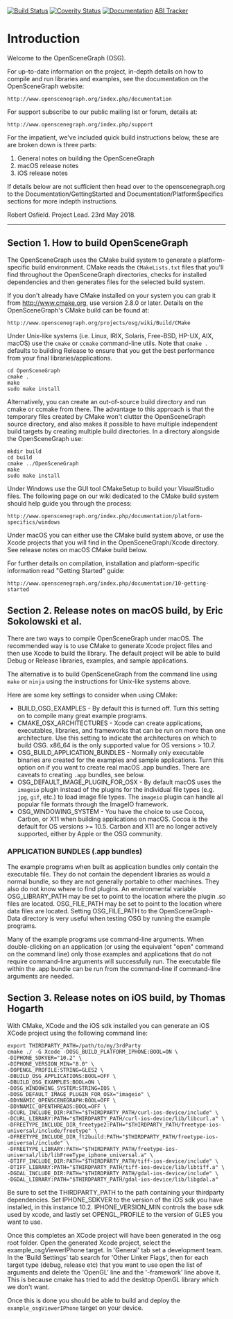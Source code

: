 [![Build Status](https://travis-ci.org/openscenegraph/OpenSceneGraph.svg?branch=master)](https://travis-ci.org/openscenegraph/OpenSceneGraph)
[![Coverity Status](https://scan.coverity.com/projects/9159/badge.svg)](https://scan.coverity.com/projects/openscenegraph-openscenegraph)
[![Documentation](https://codedocs.xyz/openscenegraph/OpenSceneGraph.svg)](https://codedocs.xyz/openscenegraph/OpenSceneGraph/)
[ABI Tracker](https://abi-laboratory.pro/tracker/timeline/openscenegraph/ "ABI Tracker")

# Introduction

Welcome to the OpenSceneGraph (OSG).

For up-to-date information on the project, in-depth details on how to compile and run libraries and examples, see the documentation on the OpenSceneGraph website:

    http://www.openscenegraph.org/index.php/documentation

For support subscribe to our public mailing list or forum, details at:

    http://www.openscenegraph.org/index.php/support

For the impatient, we've included quick build instructions below, these are are broken down is three parts:

  1) General notes on building the OpenSceneGraph
  2) macOS release notes
  3) iOS release notes

If details below are not sufficient then head over to the openscenegraph.org to the Documentation/GettingStarted and Documentation/PlatformSpecifics sections for more indepth instructions.

Robert Osfield.
Project Lead.
23rd May 2018.

---

## Section 1. How to build OpenSceneGraph

The OpenSceneGraph uses the CMake build system to generate a platform-specific build environment.  CMake reads the `CMakeLists.txt` files that you'll find throughout the OpenSceneGraph directories, checks for installed dependencies and then generates files for the selected build system.

If you don't already have CMake installed on your system you can grab it from http://www.cmake.org, use version 2.8.0 or later.  Details on the OpenSceneGraph's CMake build can be found at:

    http://www.openscenegraph.org/projects/osg/wiki/Build/CMake

Under Unix-like systems (i.e. Linux, IRIX, Solaris, Free-BSD, HP-UX, AIX, macOS) use the `cmake` or `ccmake` command-line utils. Note that `cmake .` defaults to building Release to ensure that you get the best performance from your final libraries/applications.

    cd OpenSceneGraph
    cmake .
    make
    sudo make install

Alternatively, you can create an out-of-source build directory and run cmake or ccmake from there. The advantage to this approach is that the temporary files created by CMake won't clutter the OpenSceneGraph source directory, and also makes it possible to have multiple independent build targets by creating multiple build directories. In a directory alongside the OpenSceneGraph use:

    mkdir build
    cd build
    cmake ../OpenSceneGraph
    make
    sudo make install

Under Windows use the GUI tool CMakeSetup to build your VisualStudio files. The following page on our wiki dedicated to the CMake build system should help guide you through the process:

    http://www.openscenegraph.org/index.php/documentation/platform-specifics/windows

Under macOS you can either use the CMake build system above, or use the Xcode projects that you will find in the OpenSceneGraph/Xcode directory. See release notes on macOS CMake build below.

For further details on compilation, installation and platform-specific information read "Getting Started" guide:

    http://www.openscenegraph.org/index.php/documentation/10-getting-started


## Section 2. Release notes on macOS build, by Eric Sokolowski et al.

There are two ways to compile OpenSceneGraph under macOS.  The recommended way is to use CMake to generate Xcode project files and then use Xcode to build the library. The default project will be able to build Debug or Release libraries, examples, and sample applications.

The alternative is to build OpenSceneGraph from the command line using `make` or `ninja` using the instructions for Unix-like systems above.

Here are some key settings to consider when using CMake:

- BUILD_OSG_EXAMPLES - By default this is turned off. Turn this setting on to compile many great example programs.
- CMAKE_OSX_ARCHITECTURES - Xcode can create applications, executables, libraries, and frameworks that can be run on more than one architecture. Use this setting to indicate the architectures on which to build OSG. x86_64 is the only supported value for OS versions > 10.7.
- OSG_BUILD_APPLICATION_BUNDLES - Normally only executable binaries are created for the examples and sample applications. Turn this option on if you want to create real macOS .app bundles. There are caveats to creating `.app` bundles, see below.
- OSG_DEFAULT_IMAGE_PLUGIN_FOR_OSX - By default macOS uses the `imageio` plugin instead of the plugins for the individual file types (e.g. `jpg`, `gif`, etc.) to load image file types. The `imageio` plugin can handle all popular file formats through the ImageIO framework.
- OSG_WINDOWING_SYSTEM - You have the choice to use Cocoa, Carbon, or X11 when building applications on macOS. Cocoa is the default for OS versions >= 10.5. Carbon and X11 are no longer actively supported, either by Apple or the OSG community.


### APPLICATION BUNDLES (.app bundles)

The example programs when built as application bundles only contain the executable file. They do not contain the dependent libraries as would a normal bundle, so they are not generally portable to other machines.
They also do not know where to find plugins. An environmental variable OSG_LIBRARY_PATH may be set to point to the location where the plugin .so files are located. OSG_FILE_PATH may be set to point to the location where data files are located. Setting OSG_FILE_PATH to the OpenSceneGraph-Data directory is very useful when testing OSG by running the example programs.

Many of the example programs use command-line arguments. When double-clicking on an application (or using the equivalent "open" command on the command line) only those examples and applications that do not require command-line arguments will successfully run. The executable file within the .app bundle can be run from the command-line if command-line arguments are needed.


## Section 3. Release notes on iOS build, by Thomas Hogarth

With CMake, XCode and the iOS sdk installed you can generate an iOS XCode project using the following command line:

    export THIRDPARTY_PATH=/path/to/my/3rdParty
    cmake ./ -G Xcode -DOSG_BUILD_PLATFORM_IPHONE:BOOL=ON \
    -DIPHONE_SDKVER="10.2" \
    -DIPHONE_VERSION_MIN="8.0" \
    -DOPENGL_PROFILE:STRING=GLES2 \
    -DBUILD_OSG_APPLICATIONS:BOOL=OFF \
    -DBUILD_OSG_EXAMPLES:BOOL=ON \
    -DOSG_WINDOWING_SYSTEM:STRING=IOS \
    -DOSG_DEFAULT_IMAGE_PLUGIN_FOR_OSX="imageio" \
    -DDYNAMIC_OPENSCENEGRAPH:BOOL=OFF \
    -DDYNAMIC_OPENTHREADS:BOOL=OFF \
    -DCURL_INCLUDE_DIR:PATH="$THIRDPARTY_PATH/curl-ios-device/include" \
    -DCURL_LIBRARY:PATH="$THIRDPARTY_PATH/curl-ios-device/lib/libcurl.a" \
    -DFREETYPE_INCLUDE_DIR_freetype2:PATH="$THIRDPARTY_PATH/freetype-ios-universal/include/freetype" \
    -DFREETYPE_INCLUDE_DIR_ft2build:PATH="$THIRDPARTY_PATH/freetype-ios-universal/include" \
    -DFREETYPE_LIBRARY:PATH="$THIRDPARTY_PATH/freetype-ios-universal/lib/libFreeType_iphone_universal.a" \
    -DTIFF_INCLUDE_DIR:PATH="$THIRDPARTY_PATH/tiff-ios-device/include" \
    -DTIFF_LIBRARY:PATH="$THIRDPARTY_PATH/tiff-ios-device/lib/libtiff.a" \
    -DGDAL_INCLUDE_DIR:PATH="$THIRDPARTY_PATH/gdal-ios-device/include" \
    -DGDAL_LIBRARY:PATH="$THIRDPARTY_PATH/gdal-ios-device/lib/libgdal.a"


Be sure to set the THIRDPARTY_PATH to the path containing your thirdparty dependencies. Set IPHONE_SDKVER to the version of the iOS sdk you have installed, in this instance 10.2. IPHONE_VERSION_MIN controls the base sdk used by xcode, and lastly set OPENGL_PROFILE to the version of GLES you want to use.

Once this completes an XCode project will have been generated in the osg root folder. Open the generated Xcode project, select the example_osgViewerIPhone target. In 'General' tab set a development team. In the 'Build Settings' tab search for 'Other Linker Flags', then for each target type (debug, release etc) that you want to use open the list of arguments and delete the 'OpenGL' line and the '-framework' line above it. This is because cmake has tried to add the desktop OpenGL library which we don't want.

Once this is done you should be able to build and deploy the `example_osgViewerIPhone` target on your device.